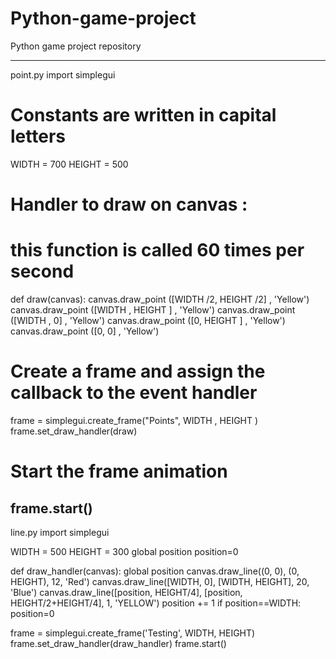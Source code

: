 # Python-game-project
Python game project repository

--------------------------------------------
point.py
import simplegui

# Constants are written in capital letters
WIDTH = 700
HEIGHT = 500

# Handler to draw on canvas :
# this function is called 60 times per second
def draw(canvas):
    canvas.draw_point ([WIDTH /2, HEIGHT /2] , 'Yellow')
    canvas.draw_point ([WIDTH , HEIGHT ] , 'Yellow')
    canvas.draw_point ([WIDTH , 0] , 'Yellow')
    canvas.draw_point ([0, HEIGHT ] , 'Yellow')
    canvas.draw_point ([0, 0] , 'Yellow')


# Create a frame and assign the callback to the event handler
frame = simplegui.create_frame("Points", WIDTH , HEIGHT )
frame.set_draw_handler(draw)

# Start the frame animation
frame.start()
-------------------------------------------------------------------------------
line.py
import simplegui

WIDTH = 500
HEIGHT = 300
global position
position=0

def draw_handler(canvas):
    global position
    canvas.draw_line((0, 0), (0, HEIGHT), 12, 'Red')
    canvas.draw_line([WIDTH, 0], [WIDTH, HEIGHT], 20, 'Blue')
    canvas.draw_line([position, HEIGHT/4], [position, HEIGHT/2+HEIGHT/4], 1, 'YELLOW')
    position += 1
    if position==WIDTH:
        position=0

frame = simplegui.create_frame('Testing', WIDTH, HEIGHT)
frame.set_draw_handler(draw_handler)
frame.start()
